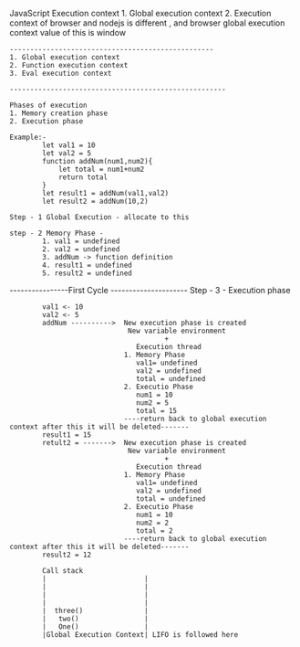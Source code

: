 JavaScript Execution context
    1. Global execution context
    2. Execution context of browser and nodejs is different , and browser global execution context value of this is window

    --------------------------------------------------
    1. Global execution context
    2. Function execution context
    3. Eval execution context

    -----------------------------------------------------

    Phases of execution
    1. Memory creation phase 
    2. Execution phase

    Example:- 
            let val1 = 10
            let val2 = 5
            function addNum(num1,num2){
                let total = num1+num2
                return total
            }
            let result1 = addNum(val1,val2)
            let result2 = addNum(10,2)
    
    Step - 1 Global Execution - allocate to this

    step - 2 Memory Phase - 
            1. val1 = undefined
            2. val2 = undefined
            3. addNum -> function definition
            4. result1 = undefined
            5. result2 = undefined
----------------First Cycle ---------------------
    Step - 3 - Execution phase

            val1 <- 10 
            val2 <- 5
            addNum ---------->  New execution phase is created
                                 New variable environment
                                          +
                                   Execution thread
                                1. Memory Phase
                                   val1= undefined
                                   val2 = undefined
                                   total = undefined
                                2. Executio Phase
                                   num1 = 10
                                   num2 = 5
                                   total = 15
                                ----return back to global execution context after this it will be deleted-------
            result1 = 15 
            retult2 = ------->  New execution phase is created
                                 New variable environment
                                          +
                                   Execution thread
                                1. Memory Phase
                                   val1= undefined
                                   val2 = undefined
                                   total = undefined
                                2. Executio Phase
                                   num1 = 10
                                   num2 = 2
                                   total = 2
                                ----return back to global execution context after this it will be deleted-------
            result2 = 12
             
            Call stack
            |                        |
            |                        |
            |                        |
            |                        |
            |  three()               |
            |   two()                |
            |   One()                |
            |Global Execution Context| LIFO is followed here


           
                                